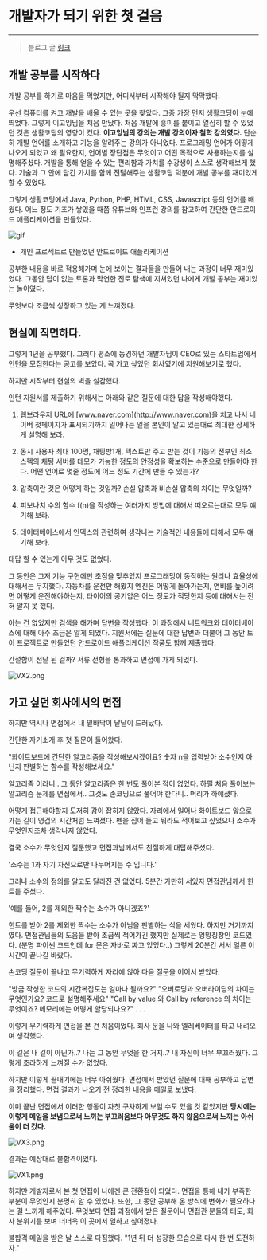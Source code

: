 # 개발자가 되기 위한 첫 걸음

---

> 블로그 글 [링크](https://velog.io/@sonypark/%EA%B0%9C%EB%B0%9C%EC%9E%90%EA%B0%80-%EB%90%98%EA%B8%B0-%EC%9C%84%ED%95%9C-%EC%B2%AB-%EA%B1%B8%EC%9D%8C%EC%9D%84-%EB%82%B4%EB%94%9B%EB%8B%A4)

## 개발 공부를 시작하다

개발 공부를 하기로 마음을 먹었지만, 어디서부터 시작해야 될지 막막했다.

우선 컴퓨터를 켜고 개발을 배울 수 있는 곳을 찾았다. 그중 가장 먼저 생활코딩이 눈에 띄었다. 그렇게 이고잉님을 처음 만났다. 처음 개발에 흥미를 붙이고 열심히 할 수 있었던 것은 생활코딩의 영향이 컸다. **이고잉님의 강의는 개발 강의이자 철학 강의였다.** 단순히 개발 언어를 소개하고 기능을 알려주는  강의가 아니었다. 프로그래밍 언어가 어떻게 나오게 되었고 왜 필요한지, 언어별 장단점은 무엇이고 어떤 목적으로 사용하는지를 설명해주셨다. 개발을 통해 얻을 수 있는 편리함과 가치를 수강생이 스스로 생각해보게 했다. 기술과 그 안에 담긴 가치를 함께 전달해주는 생활코딩 덕분에 개발 공부를 재미있게 할 수 있었다.

그렇게 생활코딩에서 Java, Python, PHP, HTML, CSS, Javascript 등의 언어를 배웠다. 어느 정도 기초가 쌓였을 때쯤 유튜브와 인프런 강의를 참고하여 간단한 안드로이드 애플리케이션을 만들었다.

![gif](https://j.gifs.com/JyYN4v.gif)

- 개인 프로젝트로 만들었던 안드로이드 애플리케이션

공부한 내용을 바로 적용해가며 눈에 보이는 결과물을 만들어 내는 과정이 너무 재미있었다. 그동안 답이 없는 토론과 막연한 진로 탐색에 지쳐있던 나에게 개발 공부는 재미있는 놀이였다.

무엇보다 조금씩 성장하고 있는 게 느껴졌다.

## 현실에 직면하다.

그렇게 1년을 공부했다. 그러다 평소에 동경하던 개발자님이 CEO로 있는 스타트업에서 인턴을 모집한다는 공고를 보았다. 꼭 가고 싶었던 회사였기에 지원해보기로 했다.

하지만 시작부터 현실의 벽을 실감했다.

인턴 지원서를 제출하기 위해서는 아래와 같은 질문에 대한 답을 작성해야했다.

1) 웹브라우저 URL에 [www.naver.com](http://www.naver.com)을 치고 나서 네이버 첫페이지가 표시되기까지 일어나는 일을 본인이 알고 있는대로 최대한 상세하게 설명해 보라.

2) 동시 사용자 최대 100명, 채팅방1개, 텍스트만 주고 받는 것이 기능의 전부인 최소 스펙의 채팅 서버를 데모가 가능한 정도의 안정성을 확보하는 수준으로 만들어야 한다. 어떤 언어로 몇줄 정도에 어느 정도 기간에 만들 수 있는가?

3) 압축이란 것은 어떻게 하는 것일까? 손실 압축과 비손실 압축의 차이는 무엇일까?

4) 피보나치 수의 함수 f(n)을 작성하는 여러가지 방법에 대해서 떠오르는대로 모두 얘기해 보라.

5) 데이터베이스에서 인덱스와 관련하여 생각나는 기술적인 내용들에 대해서 모두 얘기해 보라.

대답 할 수 있는게 아무 것도 없었다.

그 동안은 그저 기능 구현에만 초점을 맞추었지 프로그래밍이 동작하는 원리나 효율성에 대해서는 무지했다. 자동차를 운전만 해봤지 엔진은 어떻게 돌아가는지, 연비를 높이려면 어떻게 운전해야하는지, 타이어의 공기압은 어느 정도가 적당한지 등에 대해서는 전혀 알지 못 했다.

아는 건 없었지만 검색을 해가며 답변을 작성했다. 이 과정에서 네트워크와 데이터베이스에 대해 아주 조금은 알게 되었다. 지원서에는 질문에 대한 답변과 더불어 그 동안 토이 프로젝트로 만들었던 안드로이드 애플리케이션 작품도 함께 제출했다.

간절함이 전달 된 걸까? 서류 전형을 통과하고 면접에 가게 되었다.

![VX2.png](https://images.velog.io/post-images/sonypark/572f4c10-8c5f-11e9-99ad-2d79126a3ee0/VX2.png)

## 가고 싶던 회사에서의 면접

하지만 역시나 면접에서 내 밑바닥이 낱낱이 드러났다.

간단한 자기소개 후 첫 질문이 들어왔다.

"화이트보드에 간단한 알고리즘을 작성해보시겠어요? 숫자 n을 입력받아 소수인지 아닌지 판별하는 함수를 작성해보세요."

알고리즘 이라니.. 그 동안 알고리즘은 한 번도 풀어본 적이 없었다. 하필 처음 풀어보는 알고리즘 문제를 면접에서.. 그것도 손코딩으로 풀어야 한다니.. 머리가 하얘졌다.

어떻게 접근해야할지 도저히 감이 잡히지 않았다. 자리에서 일어나 화이트보드 앞으로 가는 길이 영겁의 시간처럼 느껴졌다. 펜을 집어 들고 뭐라도 적어보고 싶었으나 소수가 무엇인지조차 생각나지 않았다.

결국 소수가 무엇인지 질문했고 면접과님께서도 친절하게 대답해주셨다.

'소수는 1과 자기 자신으로만 나누어지는 수 입니다.' 

그러나 소수의 정의를 알고도 달라진 건 없었다. 5분간 가만히 서있자 면접관님께서 힌트를 주셨다. 

'예를 들어, 2를 제외한 짝수는 소수가 아니겠죠?' 

힌트를 받아 2를 제외한 짝수는 소수가 아님을 판별하는 식을 세웠다. 하지만 거기까지 였다. 면접관님들의 도움을 받아 조금씩 적어가긴 했지만 실제로는 엉망징창인 코드였다. (분명 파이썬 코드인데 for 문은 자바로 짜고 있었다..) 그렇게 20분간 서서 얼른 이 시간이 끝나길 바랐다.

손코딩 질문이 끝나고 무기력하게 자리에 앉아 다음 질문을 이어서 받았다.

"방금 작성한 코드의 시간복잡도는 얼마나 될까요?"
"오버로딩과 오버라이딩의 차이는 무엇인가요? 코드로 설명해주세요"
"Call by value 와 Call by reference 의 차이는 무엇이죠? 메모리에는 어떻게 할당되나요?"
.
.
.

이렇게 무기력하게 면접을 본 건 처음이었다.
회사 문을 나와 엘레베이터를 타고 내려오며 생각했다.

이 길은 내 길이 아닌가..?
나는 그 동안 무엇을 한 거지..?
내 자신이 너무 부끄러웠다.
그렇게 초라하게 느껴질 수가 없었다.

하지만 이렇게 끝내기에는 너무 아쉬웠다. 면접에서 받았던 질문에 대해 공부하고 답변을 정리했다. 면접 결과가 나오기 전 정리한 내용을 메일로 보냈다.

이미 끝난 면접에서 이러한 행동이 자칫 구차하게 보일 수도 있을 것 같았지만
**당시에는 이렇게 메일을 보냄으로써 느끼는 부끄러움보다 아무것도 하지 않음으로써 느끼는 아쉬움이 더 컸다.**



![VX3.png](https://images.velog.io/post-images/sonypark/7ffeea60-8df4-11e9-b467-f5f77a564dfe/VX3.png)



결과는 예상대로 불합격이었다.

![VX1.png](https://images.velog.io/post-images/sonypark/acda0870-8c60-11e9-9366-8b4ecb3f4b9c/VX1.png)



하지만 개발자로서 본 첫 면접이 나에겐 큰 전환점이 되었다. 면접을 통해 내가 부족한 부분이 무엇인지 분명히 알 수 있었다. 또한, 그 동안 공부해 온 방식에 변화가 필요하다는 걸 느끼게 해주었다. 무엇보다 면접 과정에서 받은 질문이나 면접관 분들의 태도, 회사 분위기를 보며 더더욱 이 곳에서 일하고 싶어졌다. 

불합격 메일을 받은 날 스스로 다짐했다.
"1년 뒤 더 성장한 모습으로 다시 한 번 도전하자."
